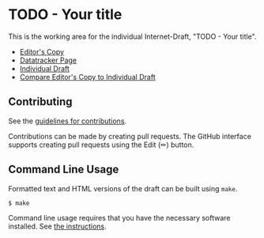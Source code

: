 # TODO - Your title

This is the working area for the individual Internet-Draft, "TODO - Your title".

* [Editor's Copy](https://dconnolly.github.io/draft-connolly-cfrg-xwing-kem/#go.draft-connolly-cfrg-xwing-kem.html)
* [Datatracker Page](https://datatracker.ietf.org/doc/draft-connolly-cfrg-xwing-kem)
* [Individual Draft](https://datatracker.ietf.org/doc/html/draft-connolly-cfrg-xwing-kem)
* [Compare Editor's Copy to Individual Draft](https://dconnolly.github.io/draft-connolly-cfrg-xwing-kem/#go.draft-connolly-cfrg-xwing-kem.diff)


## Contributing

See the
[guidelines for contributions](https://github.com/dconnolly/draft-connolly-cfrg-xwing-kem/blob/main/CONTRIBUTING.md).

Contributions can be made by creating pull requests.
The GitHub interface supports creating pull requests using the Edit (✏) button.


## Command Line Usage

Formatted text and HTML versions of the draft can be built using `make`.

```sh
$ make
```

Command line usage requires that you have the necessary software installed.  See
[the instructions](https://github.com/martinthomson/i-d-template/blob/main/doc/SETUP.md).

